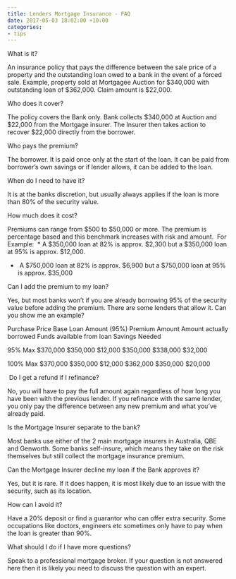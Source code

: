 ```yaml
---
title: Lenders Mortgage Insurance - FAQ
date: 2017-05-03 18:02:00 +10:00
categories:
- tips
---
```


What is it?

An insurance policy that pays the difference between the sale price of a property and the outstanding loan owed to a bank in the event of a forced sale. Example, property sold at Mortgagee Auction for $340,000 with outstanding loan of $362,000.  Claim amount is $22,000.

Who does it cover?

The policy covers the Bank only.  Bank collects $340,000 at Auction and $22,000 from the Mortgage insurer.  The Insurer then takes action to recover $22,000 directly from the borrower.

Who pays the premium?

The borrower. It is paid once only at the start of the loan.  It can be paid from borrower’s own savings or if lender allows, it can be added to the loan.

When do I need to have it?

It is at the banks discretion, but usually always applies if the loan is more than 80% of the security value.

How much does it cost?

Premiums can range from $500 to $50,000 or more.  The premium is percentage based and this benchmark increases with risk and amount.  For Example:
 * A $350,000 loan at 82% is approx. $2,300 but a $350,000 loan at 95% is approx. $12,000.
*  A $750,000 loan at 82% is approx. $6,900 but a $750,000 loan at 95% is approx. $35,000

Can I add the premium to my loan?

Yes, but most banks won’t if you are already borrowing 95% of the security value before adding the premium.  There are some lenders that allow it.
Can you show me an example?


Purchase Price
Base Loan Amount (95%)
Premium Amount
Amount actually borrowed
Funds available from loan
Savings Needed

95% Max
$370,000
$350,000
$12,000
$350,000
$338,000
$32,000

100% Max
$370,000
$350,000
$12,000
$362,000
$350,000
$20,000

 Do I get a refund if I refinance?

No, you will have to pay the full amount again regardless of how long you have been with the previous lender. If you refinance with the same lender, you only pay the difference between any new premium and what you’ve already paid.

Is the Mortgage Insurer separate to the bank?

Most banks use either of the 2 main mortgage insurers in Australia, QBE and Genworth.  Some banks self-insure, which means they take on the risk themselves but still collect the mortgage insurance premium.

Can the Mortgage Insurer decline my loan if the Bank approves it?

Yes, but it is rare.  If it does happen, it is most likely due to an issue with the security, such as its location.    

How can I avoid it?

Have a 20% deposit or find a guarantor who can offer extra security. Some occupations like doctors, engineers etc sometimes only have to pay when the loan is greater than 90%.

What should I do if I have more questions?

Speak to a professional mortgage broker.  If your question is not answered here then it is likely you need to discuss the question with an expert. 
